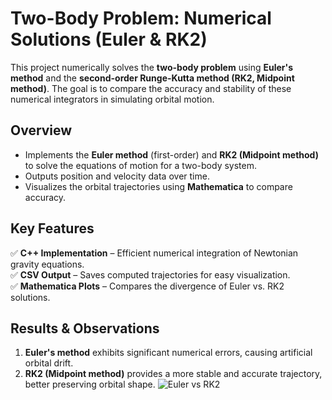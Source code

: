# Two-Body Problem: Numerical Solutions (Euler & RK2)

This project numerically solves the **two-body problem** using **Euler's method** and the **second-order Runge-Kutta method (RK2, Midpoint method)**. The goal is to compare the accuracy and stability of these numerical integrators in simulating orbital motion.

## Overview
- Implements the **Euler method** (first-order) and **RK2 (Midpoint method)** to solve the equations of motion for a two-body system.
- Outputs position and velocity data over time.
- Visualizes the orbital trajectories using **Mathematica** to compare accuracy.

## Key Features
✅ **C++ Implementation** – Efficient numerical integration of Newtonian gravity equations.  
✅ **CSV Output** – Saves computed trajectories for easy visualization.  
✅ **Mathematica Plots** – Compares the divergence of Euler vs. RK2 solutions.   

## Results & Observations
1. **Euler's method** exhibits significant numerical errors, causing artificial orbital drift.
2. **RK2 (Midpoint method)** provides a more stable and accurate trajectory, better preserving orbital shape.
![Euler vs RK2](https://github.com/user-attachments/assets/40e01583-09be-4b38-9939-5cfc5534a274)

